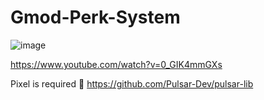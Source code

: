 # Gmod-Perk-System
![image](https://user-images.githubusercontent.com/62381889/220157321-f5972e31-5e8e-4695-a107-c34ef8e3ea82.png)

https://www.youtube.com/watch?v=0_GIK4mmGXs

Pixel is required 🥰
https://github.com/Pulsar-Dev/pulsar-lib
